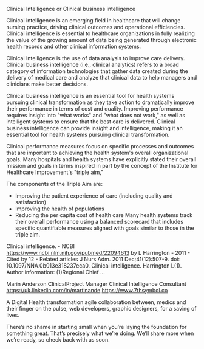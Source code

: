 Clinical Intelligence or Clinical business intelligence 

Clinical intelligence is an emerging field in healthcare that will change nursing practice, driving clinical outcomes and operational efficiencies. Clinical intelligence is essential to healthcare organizations in fully realizing the value of the growing amount of data being generated through electronic health records and other clinical information systems. 

Clinical Intelligence is the use of data analysis to improve care delivery. Clinical business intelligence (i.e., clinical analytics) refers to a broad category of information technologies that gather data created during the delivery of medical care and analyze that clinical data to help managers and clinicians make better decisions.

Clinical business intelligence is an essential tool for health systems pursuing clinical transformation as they take action to dramatically improve their performance in terms of cost and quality. Improving performance requires insight into "what works" and "what does not work," as well as intelligent systems to ensure that the best care is delivered. Clinical business intelligence can provide insight and intelligence, making it an essential tool for health systems pursuing clinical transformation.

Clinical performance measures focus on specific processes and outcomes that are important to achieving the health system's overall organizational goals. Many hospitals and health systems have explicitly stated their overall mission and goals in terms inspired in part by the concept of the Institute for Healthcare Improvement's "triple aim,"

The components of the Triple Aim are:

* Improving the patient experience of care (including quality and satisfaction)
* Improving the health of populations
* Reducing the per capita cost of health care
Many health systems track their overall performance using a balanced scorecard that includes specific quantifiable measures aligned with goals similar to those in the triple aim. 

Clinical intelligence. - NCBI
https://www.ncbi.nlm.nih.gov/pubmed/22094613
by L Harrington - ‎2011 - ‎Cited by 12 - ‎Related articles
J Nurs Adm. 2011 Dec;41(12):507-9. doi: 10.1097/NNA.0b013e318237eca0. Clinical intelligence. Harrington L(1). Author information: (1)Regional Chief ...

Marin Anderson
ClinicalProject Manager 
Clinical Intelligence Consultant 
https://uk.linkedin.com/in/martinande
https://www.7thsymbol.co

A Digital Health transformation agile collaboration between, medics and their finger on the pulse, web developers, graphic designers, for a saving of lives.

There’s no shame in starting small when you’re laying the foundation for something great. That’s precisely what we’re doing. We’ll share more when we’re ready, so check back with us soon.

